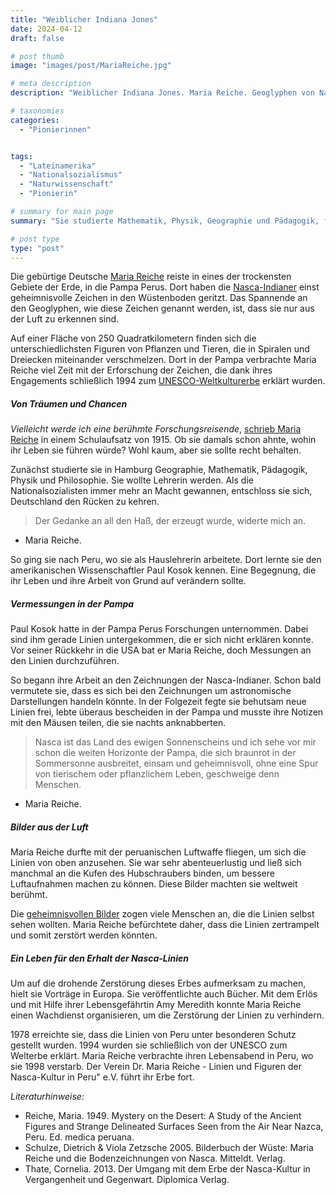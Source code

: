 ```yaml
---
title: "Weiblicher Indiana Jones"
date: 2024-04-12
draft: false

# post thumb
image: "images/post/MariaReiche.jpg"

# meta description
description: "Weiblicher Indiana Jones. Maria Reiche. Geoglyphen von Nazca. Nasca. Lateinamerika. Südamerika. Flucht nach Machtübernahme der Nationalsozialisten. Forschungsreisende. Paul Kosok. Peru. Pampa. Luftbilder. Nazca-Linien. Nasca-Linien. Bodenzeichnungen der Nasca."

# taxonomies
categories:
  - "Pionierinnen"


tags:
  - "Lateinamerika"
  - "Nationalsozialismus"
  - "Naturwissenschaft"
  - "Pionierin"

# summary for main page
summary: "Sie studierte Mathematik, Physik, Geographie und Pädagogik, floh nach der Machtübernahme der Nationalsozialisten aus Deutschland und erforschte in der Pampa Perus das Erbe der Nasca-Indianer: Maria Reiche (1903-1998)."  

# post type
type: "post"
---
```


Die gebürtige Deutsche [Maria Reiche](https://www.fembio.org/biographie.php/frau/biographie/maria-reiche/) reiste in eines der trockensten Gebiete der Erde, in die Pampa Perus. Dort haben die [Nasca-Indianer](http://www.indianer-welt.de/sued/nazca/nazca-linien.htm) einst geheimnisvolle Zeichen in den Wüstenboden geritzt. Das Spannende an den Geoglyphen, wie diese Zeichen genannt werden, ist, dass sie nur aus der Luft zu erkennen sind.

Auf einer Fläche von 250 Quadratkilometern finden sich die unterschiedlichsten Figuren von Pflanzen und Tieren, die in Spiralen und Dreiecken miteinander verschmelzen. Dort in der Pampa verbrachte Maria Reiche viel Zeit mit der Erforschung der Zeichen, die dank ihres Engagements schließlich 1994 zum [UNESCO-Weltkulturerbe](https://whc.unesco.org/en/list/700/) erklärt wurden.

##### Von Träumen und Chancen

*Vielleicht werde ich eine berühmte Forschungsreisende*, [schrieb Maria Reiche](https://www.nationalgeographic.de/geschichte-und-kultur/2023/12/deutschlands-5-bedeutendste-archaeologinnen-des-19-und-20-jahrhunderts) in einem Schulaufsatz von 1915. Ob sie damals schon ahnte, wohin ihr Leben sie führen würde? Wohl kaum, aber sie sollte recht behalten.

Zunächst studierte sie in Hamburg Geographie, Mathematik, Pädagogik, Physik und Philosophie. Sie wollte Lehrerin werden. Als die Nationalsozialisten immer mehr an Macht gewannen, entschloss sie sich, Deutschland den Rücken zu kehren. 

>Der Gedanke an all den Haß, der erzeugt wurde, widerte mich an.

- Maria Reiche.

So ging sie nach Peru, wo sie als Hauslehrerin arbeitete. Dort lernte sie den amerikanischen Wissenschaftler Paul Kosok kennen. Eine Begegnung, die ihr Leben und ihre Arbeit von Grund auf verändern sollte.

##### Vermessungen in der Pampa

Paul Kosok hatte in der Pampa Perus Forschungen unternommen. Dabei sind ihm gerade Linien untergekommen, die er sich nicht erklären konnte. Vor seiner Rückkehr in die USA bat er Maria Reiche, doch Messungen an den Linien durchzuführen.

So begann ihre Arbeit an den Zeichnungen der Nasca-Indianer. Schon bald vermutete sie, dass es sich bei den Zeichnungen um astronomische Darstellungen handeln könnte. In der Folgezeit fegte sie behutsam neue Linien frei, lebte überaus bescheiden in der Pampa und musste ihre Notizen mit den Mäusen teilen, die sie nachts anknabberten.

>Nasca ist das Land des ewigen Sonnenscheins und ich sehe vor mir schon die weiten Horizonte der Pampa, die sich braunrot in der Sommersonne ausbreitet, einsam und geheimnisvoll, ohne eine Spur von tierischem oder pflanzlichem Leben, geschweige denn Menschen. 

- Maria Reiche.

##### Bilder aus der Luft

Maria Reiche durfte mit der peruanischen Luftwaffe fliegen, um sich die Linien von oben anzusehen. Sie war sehr abenteuerlustig und ließ sich manchmal an die Kufen des Hubschraubers binden, um bessere Luftaufnahmen machen zu können. Diese Bilder machten sie weltweit berühmt.

Die [geheimnisvollen Bilder](http://www.maria-reiche.de/nasca/) zogen viele Menschen an, die die Linien selbst sehen wollten.  Maria Reiche befürchtete daher, dass die Linien zertrampelt und somit zerstört werden könnten.

##### Ein Leben für den Erhalt der Nasca-Linien

Um auf die drohende Zerstörung dieses Erbes aufmerksam zu machen, hielt sie Vorträge in Europa. Sie veröffentlichte auch Bücher. Mit dem Erlös und mit Hilfe ihrer Lebensgefährtin Amy Meredith konnte Maria Reiche einen Wachdienst organisieren, um die Zerstörung der Linien zu verhindern.

1978 erreichte sie, dass die Linien von Peru unter besonderen Schutz gestellt wurden. 1994 wurden sie schließlich von der UNESCO zum Welterbe erklärt. Maria Reiche verbrachte ihren Lebensabend in Peru, wo sie 1998 verstarb. Der Verein Dr. Maria Reiche - Linien und Figuren der Nasca-Kultur in Peru" e.V. führt ihr Erbe fort.

*Literaturhinweise:*
- Reiche, Maria. 1949. Mystery on the Desert: A Study of the Ancient Figures and Strange Delineated Surfaces Seen from the Air Near Nazca, Peru. Ed. medica peruana.
- Schulze, Dietrich & Viola Zetzsche 2005. Bilderbuch der Wüste: Maria Reiche und die Bodenzeichnungen von Nasca. Mitteldt. Verlag.
- Thate, Cornelia. 2013. Der Umgang mit dem Erbe der Nasca-Kultur in Vergangenheit und Gegenwart. Diplomica Verlag.
